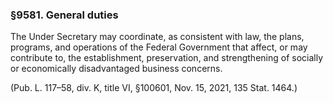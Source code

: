 ### §9581. General duties ###

The Under Secretary may coordinate, as consistent with law, the plans, programs, and operations of the Federal Government that affect, or may contribute to, the establishment, preservation, and strengthening of socially or economically disadvantaged business concerns.

(Pub. L. 117–58, div. K, title VI, §100601, Nov. 15, 2021, 135 Stat. 1464.)